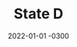 ---
layout: default
title: State D
date: 2022-01-01 -0300
tags: Branding
image: /img/work/stated.jpg
---